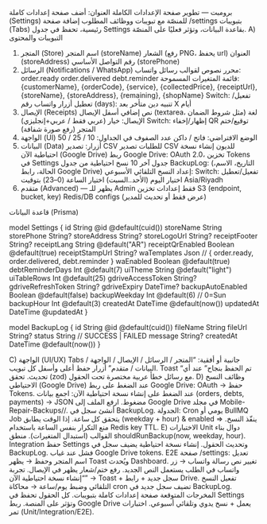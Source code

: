 برومبت — تطوير صفحة الإعدادات الكاملة
العنوان: أضف صفحة إعدادات كاملة (Settings) للمنصّة مع تبويبات ووظائف
المطلوب
إضافة صفحة /settings بتبويبات (Tabs) رئيسية، تحفظ في جدول Settings بقاعدة البيانات، وتؤثر فعليًا على المنصّة.
A) التبويبات والمحتوى
1. المتجر (Store)
اسم المتجر (storeName)
الشعار (رفع PNG، يحفظ url)
العنوان (storeAddress)
رقم التواصل الأساسي (storePhone)
2. الرسائل (Notifications / WhatsApp)
محرر نصوص لقوالب رسائل واتساب:
order.ready
order.delivered
debt.reminder
قائمة المتغيرات المسموحة: {customerName}, {orderCode}, {service}, {collectedPrice}, {receiptUrl}, {storeName}, {storeAddress}, {remaining}, {shopName}
Switch: تفعيل/تعطيل أزرار واتساب
رقم (days): تنبيه دين متأخر بعد X أيام
3. الإيصال (Receipts)
نص إضافي أسفل الإيصال (textarea، مثل شروط الضمان)
لغة الإيصال: خيار (عربي فقط / عربي+إنجليزي)
Switch: إظهار/إخفاء QR
توقيع/ختم المتجر (رفع صورة شفافة)
4. الواجهة (UI)
الوضع الافتراضي: فاتح / داكن
عدد الصفوف في الجداول: 10 / 25 / 50
5. البيانات (Data)
أزرار:
تصدير CSV للطلبات
تصدير CSV للديون
إنشاء نسخة احتياطية الآن (Google Drive)
ربط Google Drive: OAuth 2.0، تخزين Tokens في Settings
جدول آخر 10 نسخ احتياطية من جدول BackupLog: (التاريخ، الاسم، الحالة، رابط Google Drive)
إعداد النسخ التلقائي الأسبوعي:
Switch: تفعيل/تعطيل
اختيار اليوم (الأحد..السبت)
اختيار الساعة (0–23) بتوقيت Asia/Riyadh
6. متقدم (Advanced) — يظهر للـ Admin فقط
إعدادات تخزين S3 (endpoint, bucket, key)
Redis/DB configs (عرض فقط أو تحديث للمدير)

 قاعدة البيانات (Prisma)

model Settings {
  id                 String   @id @default(cuid())
  storeName          String
  storePhone         String?
  storeAddress       String?
  storeLogoUrl       String?
  receiptFooter      String?
  receiptLang        String   @default("AR")
  receiptQrEnabled   Boolean  @default(true)
  receiptStampUrl    String?
  waTemplates        Json     // { order.ready, order.delivered, debt.reminder }
  waEnabled          Boolean  @default(true)
  debtReminderDays   Int      @default(7)
  uiTheme            String   @default("light")
  uiTableRows        Int      @default(25)
  gdriveAccessToken  String?
  gdriveRefreshToken String?
  gdriveExpiry       DateTime?
  backupAutoEnabled  Boolean  @default(false)
  backupWeekday      Int      @default(6) // 0=Sun
  backupHour         Int      @default(3)
  createdAt          DateTime @default(now())
  updatedAt          DateTime @updatedAt
}

model BackupLog {
  id        String   @id @default(cuid())
  fileName  String
  fileUrl   String?
  status    String   // SUCCESS | FAILED
  message   String?
  createdAt DateTime @default(now())
}


C) الواجهة (UI/UX)
Tabs جانبية أو أفقية: “المتجر / الرسائل / الإيصال / الواجهة / البيانات / متقدم”
أزرار حفظ أعلى وأسفل كل تبويب.
Toast “تم الحفظ بنجاح” عند أي تحديث.
تحقق (zod) مع رسائل خطأ عربية مختصرة تحت الحقول.
D) وظائف النسخ الاحتياطي (Google Drive)
عند الضغط على ربط Google Drive: OAuth → حفظ Tokens.
عند الضغط على إنشاء نسخة احتياطية الآن:
اجمع بيانات (orders, debts, payments) → JSON مضغوط.
ارفع الملف إلى Google Drive في مجلد Mobile-Repair-Backups/<storeName>/.
أنشئ سجل في BackupLog.
الجدولة:
Cron يومي أو BullMQ Job يتحقق كل ساعة.
إذا الوقت يطابق (weekday + hour) & enabled ⇒ ينفّذ النسخ.
منع التكرار بنفس الساعة باستخدام Redis key TTL.
E) الاختبارات
Unit
دوال بناء القوالب (استبدال المتغيرات).
منطق shouldRunBackup(now, weekday, hour).
Integration
حفظ Settings وتحديث الحقول.
إنشاء نسخة احتياطية يضيف سجل في BackupLog.
فشل عند غياب Google Drive tokens.
E2E
صفحة /settings:
تعديل اسم المتجر وحفظ → يظهر Toast ويُحدث Dashboard.
تغيير نص رسالة واتساب → زر واتساب في الطلب يستعمل النص الجديد.
رفع ختم/شعار يظهر في الإيصال.
تجربة “إنشاء نسخة احتياطية الآن” → Toast + سجل جديد + رابط Drive.
تفعيل النسخ التلقائي وضبط يوم/ساعة → محاكاة cron تضيف سجل جديد في BackupLog.
المخرجات المتوقعة
صفحة إعدادات كاملة بتبويبات.
كل الحقول تحفظ في Settings وتؤثر على المنصة.
ربط Google Drive يعمل + نسخ يدوي وتلقائي أسبوعي.
اختبارات تمر (Unit/Integration/E2E).
